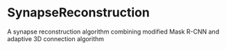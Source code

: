 # SynapseReconstruction
 A synapse reconstruction algorithm combining modified Mask R-CNN and adaptive 3D connection algorithm
